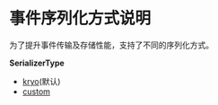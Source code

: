 # 事件序列化方式说明
为了提升事件传输及存储性能，支持了不同的序列化方式。  
  
**SerializerType**  
- [kryo](/zh-cn/docs/tutorial/serializer/kryo.html)(默认)
- [custom](/zh-cn/docs/tutorial/serializer/custom.html)

